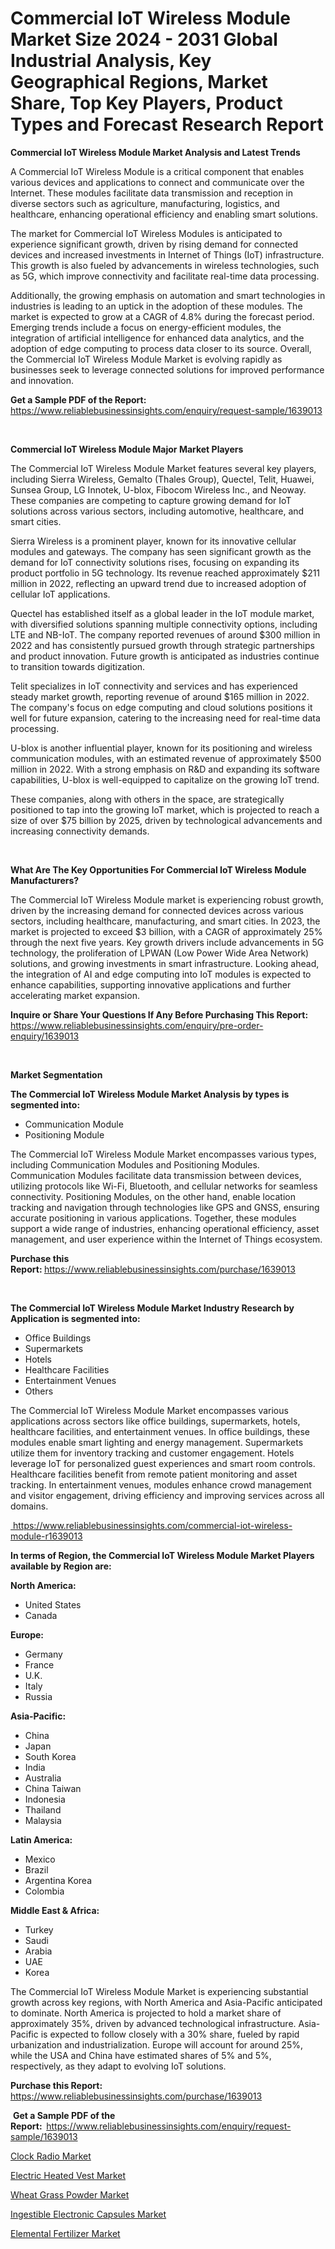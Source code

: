 <p><h1>Commercial IoT Wireless Module Market Size 2024 - 2031 Global Industrial Analysis, Key Geographical Regions, Market Share, Top Key Players, Product Types and Forecast Research Report</h1></p><p><strong>Commercial IoT Wireless Module Market Analysis and Latest Trends</strong></p>
<p><p>A Commercial IoT Wireless Module is a critical component that enables various devices and applications to connect and communicate over the Internet. These modules facilitate data transmission and reception in diverse sectors such as agriculture, manufacturing, logistics, and healthcare, enhancing operational efficiency and enabling smart solutions. </p><p>The market for Commercial IoT Wireless Modules is anticipated to experience significant growth, driven by rising demand for connected devices and increased investments in Internet of Things (IoT) infrastructure. This growth is also fueled by advancements in wireless technologies, such as 5G, which improve connectivity and facilitate real-time data processing. </p><p>Additionally, the growing emphasis on automation and smart technologies in industries is leading to an uptick in the adoption of these modules. The market is expected to grow at a CAGR of 4.8% during the forecast period. Emerging trends include a focus on energy-efficient modules, the integration of artificial intelligence for enhanced data analytics, and the adoption of edge computing to process data closer to its source. Overall, the Commercial IoT Wireless Module Market is evolving rapidly as businesses seek to leverage connected solutions for improved performance and innovation.</p></p>
<p><strong>Get a Sample PDF of the Report:&nbsp;</strong> <a href="https://www.reliablebusinessinsights.com/enquiry/request-sample/1639013?utm_campaign=1091&utm_medium=2&utm_source=Github&utm_content=ia&utm_term=25092024&utm_id=commercial-iot-wireless-module">https://www.reliablebusinessinsights.com/enquiry/request-sample/1639013</a></p>
<p>&nbsp;</p>
<p><strong>Commercial IoT Wireless Module Major Market Players</strong></p>
<p><p>The Commercial IoT Wireless Module Market features several key players, including Sierra Wireless, Gemalto (Thales Group), Quectel, Telit, Huawei, Sunsea Group, LG Innotek, U-blox, Fibocom Wireless Inc., and Neoway. These companies are competing to capture growing demand for IoT solutions across various sectors, including automotive, healthcare, and smart cities.</p><p>Sierra Wireless is a prominent player, known for its innovative cellular modules and gateways. The company has seen significant growth as the demand for IoT connectivity solutions rises, focusing on expanding its product portfolio in 5G technology. Its revenue reached approximately $211 million in 2022, reflecting an upward trend due to increased adoption of cellular IoT applications.</p><p>Quectel has established itself as a global leader in the IoT module market, with diversified solutions spanning multiple connectivity options, including LTE and NB-IoT. The company reported revenues of around $300 million in 2022 and has consistently pursued growth through strategic partnerships and product innovation. Future growth is anticipated as industries continue to transition towards digitization.</p><p>Telit specializes in IoT connectivity and services and has experienced steady market growth, reporting revenue of around $165 million in 2022. The company's focus on edge computing and cloud solutions positions it well for future expansion, catering to the increasing need for real-time data processing.</p><p>U-blox is another influential player, known for its positioning and wireless communication modules, with an estimated revenue of approximately $500 million in 2022. With a strong emphasis on R&D and expanding its software capabilities, U-blox is well-equipped to capitalize on the growing IoT trend.</p><p>These companies, along with others in the space, are strategically positioned to tap into the growing IoT market, which is projected to reach a size of over $75 billion by 2025, driven by technological advancements and increasing connectivity demands.</p></p>
<p>&nbsp;</p>
<p><strong>What Are The Key Opportunities For Commercial IoT Wireless Module Manufacturers?</strong></p>
<p><p>The Commercial IoT Wireless Module market is experiencing robust growth, driven by the increasing demand for connected devices across various sectors, including healthcare, manufacturing, and smart cities. In 2023, the market is projected to exceed $3 billion, with a CAGR of approximately 25% through the next five years. Key growth drivers include advancements in 5G technology, the proliferation of LPWAN (Low Power Wide Area Network) solutions, and growing investments in smart infrastructure. Looking ahead, the integration of AI and edge computing into IoT modules is expected to enhance capabilities, supporting innovative applications and further accelerating market expansion.</p></p>
<p><strong>Inquire or Share Your Questions If Any Before Purchasing This Report:</strong> <a href="https://www.reliablebusinessinsights.com/enquiry/pre-order-enquiry/1639013?utm_campaign=1091&utm_medium=2&utm_source=Github&utm_content=ia&utm_term=25092024&utm_id=commercial-iot-wireless-module">https://www.reliablebusinessinsights.com/enquiry/pre-order-enquiry/1639013</a></p>
<p>&nbsp;</p>
<p><strong>Market Segmentation</strong></p>
<p><strong>The Commercial IoT Wireless Module Market Analysis by types is segmented into:</strong></p>
<p><ul><li>Communication Module</li><li>Positioning Module</li></ul></p>
<p><p>The Commercial IoT Wireless Module Market encompasses various types, including Communication Modules and Positioning Modules. Communication Modules facilitate data transmission between devices, utilizing protocols like Wi-Fi, Bluetooth, and cellular networks for seamless connectivity. Positioning Modules, on the other hand, enable location tracking and navigation through technologies like GPS and GNSS, ensuring accurate positioning in various applications. Together, these modules support a wide range of industries, enhancing operational efficiency, asset management, and user experience within the Internet of Things ecosystem.</p></p>
<p><strong>Purchase this Report:&nbsp;</strong><a href="https://www.reliablebusinessinsights.com/purchase/1639013?utm_campaign=1091&utm_medium=2&utm_source=Github&utm_content=ia&utm_term=25092024&utm_id=commercial-iot-wireless-module">https://www.reliablebusinessinsights.com/purchase/1639013</a></p>
<p>&nbsp;</p>
<p><strong>The Commercial IoT Wireless Module Market Industry Research by Application is segmented into:</strong></p>
<p><ul><li>Office Buildings</li><li>Supermarkets</li><li>Hotels</li><li>Healthcare Facilities</li><li>Entertainment Venues</li><li>Others</li></ul></p>
<p><p>The Commercial IoT Wireless Module Market encompasses various applications across sectors like office buildings, supermarkets, hotels, healthcare facilities, and entertainment venues. In office buildings, these modules enable smart lighting and energy management. Supermarkets utilize them for inventory tracking and customer engagement. Hotels leverage IoT for personalized guest experiences and smart room controls. Healthcare facilities benefit from remote patient monitoring and asset tracking. In entertainment venues, modules enhance crowd management and visitor engagement, driving efficiency and improving services across all domains.</p></p>
<p><a href="https://www.reliablebusinessinsights.com/commercial-iot-wireless-module-r1639013?utm_campaign=1091&utm_medium=2&utm_source=Github&utm_content=ia&utm_term=25092024&utm_id=commercial-iot-wireless-module">&nbsp;https://www.reliablebusinessinsights.com/commercial-iot-wireless-module-r1639013</a></p>
<p><strong>In terms of Region, the Commercial IoT Wireless Module Market Players available by Region are:</strong></p>
<p>
    <p> <strong> North America: </strong>
        <ul>
            <li>United States</li>
            <li>Canada</li>
        </ul>
        </p> 
    <p> <strong> Europe: </strong>
        <ul>
            <li>Germany</li>
            <li>France</li>
            <li>U.K.</li>
            <li>Italy</li>
            <li>Russia</li>
        </ul>
        </p> 
    <p> <strong> Asia-Pacific: </strong>
        <ul>
            <li>China</li>
            <li>Japan</li>
            <li>South Korea</li>
            <li>India</li>
            <li>Australia</li>
            <li>China Taiwan</li>
            <li>Indonesia</li>
            <li>Thailand</li>
            <li>Malaysia</li>
        </ul>
        </p> 
    <p> <strong> Latin America: </strong>
        <ul>
            <li>Mexico</li>
            <li>Brazil</li>
            <li>Argentina Korea</li>
            <li>Colombia</li>
        </ul>
        </p> 
    <p> <strong> Middle East & Africa: </strong>
        <ul>
            <li>Turkey</li>
            <li>Saudi</li>
            <li>Arabia</li>
            <li>UAE</li>
            <li>Korea</li>
        </ul>
    </p>
    </p>
<p><p>The Commercial IoT Wireless Module Market is experiencing substantial growth across key regions, with North America and Asia-Pacific anticipated to dominate. North America is projected to hold a market share of approximately 35%, driven by advanced technological infrastructure. Asia-Pacific is expected to follow closely with a 30% share, fueled by rapid urbanization and industrialization. Europe will account for around 25%, while the USA and China have estimated shares of 5% and 5%, respectively, as they adapt to evolving IoT solutions.</p></p>
<p><strong>Purchase this Report: </strong><a href="https://www.reliablebusinessinsights.com/purchase/1639013?utm_campaign=1091&utm_medium=2&utm_source=Github&utm_content=ia&utm_term=25092024&utm_id=commercial-iot-wireless-module">https://www.reliablebusinessinsights.com/purchase/1639013</a></p>
<p>&nbsp;<strong>Get a Sample PDF of the Report:&nbsp;&nbsp;</strong><a href="https://www.reliablebusinessinsights.com/enquiry/request-sample/1639013?utm_campaign=1091&utm_medium=2&utm_source=Github&utm_content=ia&utm_term=25092024&utm_id=commercial-iot-wireless-module">https://www.reliablebusinessinsights.com/enquiry/request-sample/1639013</a></p>
<p><strong></strong></p>
<p><p><a href="https://issuu.com/reportprime-2/docs/clock-radio-market-size-2030.pptx_fb95af919fcbde?utm_campaign=1091&utm_medium=2&utm_source=Github&utm_content=ia&utm_term=25092024&utm_id=commercial-iot-wireless-module">Clock Radio Market</a></p><p><a href="https://issuu.com/reportprime-2/docs/electric-heated-vest-market-size-20_e8157bff4f1744?utm_campaign=1091&utm_medium=2&utm_source=Github&utm_content=ia&utm_term=25092024&utm_id=commercial-iot-wireless-module">Electric Heated Vest Market</a></p><p><a href="https://www.linkedin.com/pulse/wheat-grass-powder-market-industry-trends-forecast-period-sc0we?utm_campaign=1091&utm_medium=2&utm_source=Github&utm_content=ia&utm_term=25092024&utm_id=commercial-iot-wireless-module">Wheat Grass Powder Market</a></p><p><a href="https://github.com/MariaWashington76/Market-Research-Report-List-1/blob/main/ingestible-electronic-capsules-market.md?utm_campaign=1091&utm_medium=2&utm_source=Github&utm_content=ia&utm_term=25092024&utm_id=commercial-iot-wireless-module">Ingestible Electronic Capsules Market</a></p><p><a href="https://www.linkedin.com/pulse/unlocking-growth-potential-market-strategic-analysis-elemental-sxdhe?utm_campaign=1091&utm_medium=2&utm_source=Github&utm_content=ia&utm_term=25092024&utm_id=commercial-iot-wireless-module">Elemental Fertilizer Market</a></p></p>